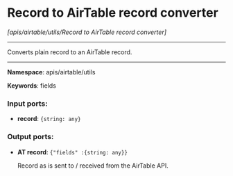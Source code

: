 # Record to AirTable record converter

_[apis/airtable/utils/Record to AirTable record converter]_

---

Converts plain record to an AirTable record.

---

__Namespace__: apis/airtable/utils

__Keywords__: fields

### Input ports:

* __record__: ` {string: any} `

### Output ports:

* __AT record__: ` {"fields" :{string: any}} `

    Record as is sent to / received from the AirTable API.

